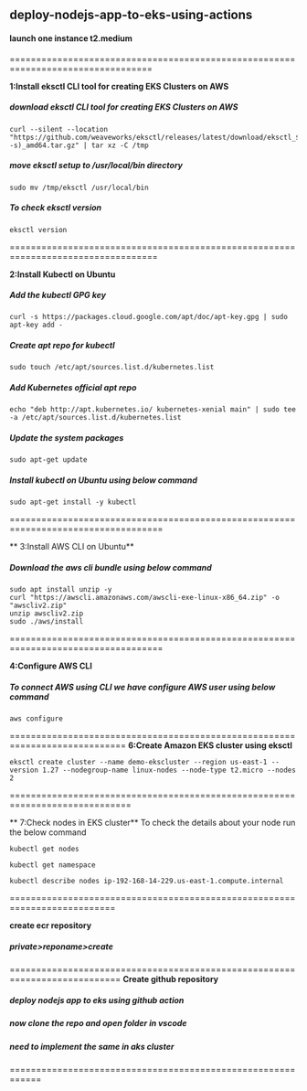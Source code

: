 ## deploy-nodejs-app-to-eks-using-actions
#### launch one instance t2.medium
=================================================================================

**1:Install eksctl CLI tool for creating EKS Clusters on AWS**
##### download eksctl CLI tool for creating EKS Clusters on AWS
```` 
curl --silent --location "https://github.com/weaveworks/eksctl/releases/latest/download/eksctl_$(uname -s)_amd64.tar.gz" | tar xz -C /tmp
````
##### move eksctl setup to /usr/local/bin directory

````
sudo mv /tmp/eksctl /usr/local/bin
```` 
##### To check eksctl version
```` 
eksctl version
````
==================================================================================

**2:Install Kubectl on Ubuntu**
##### Add the kubectl GPG key
````
curl -s https://packages.cloud.google.com/apt/doc/apt-key.gpg | sudo apt-key add -
````
##### Create apt repo for kubectl
````
sudo touch /etc/apt/sources.list.d/kubernetes.list
````
##### Add Kubernetes official apt repo
````
echo "deb http://apt.kubernetes.io/ kubernetes-xenial main" | sudo tee -a /etc/apt/sources.list.d/kubernetes.list
````
##### Update the system packages
````
sudo apt-get update
````
##### Install kubectl on Ubuntu using below command
````
sudo apt-get install -y kubectl
````
===================================================================================

** 3:Install AWS CLI on Ubuntu**
##### Download the aws cli bundle using below command
````
sudo apt install unzip -y
curl "https://awscli.amazonaws.com/awscli-exe-linux-x86_64.zip" -o "awscliv2.zip"
unzip awscliv2.zip
sudo ./aws/install
````
===================================================================================

**4:Configure AWS CLI**
##### To connect AWS using CLI we have configure AWS user using below command
````
aws configure
````
============================================================================
**6:Create Amazon EKS cluster using eksctl**
````
eksctl create cluster --name demo-ekscluster --region us-east-1 --version 1.27 --nodegroup-name linux-nodes --node-type t2.micro --nodes 2
````
=============================================================================

** 7:Check nodes in EKS cluster**
To check the details about your node run the below command
````
kubectl get nodes
````
````
kubectl get namespace
````
````
kubectl describe nodes ip-192-168-14-229.us-east-1.compute.internal
````
==========================================================================

**create ecr repository**
##### private>reponame>create
===========================================================================
**Create github repository**
##### deploy nodejs app to eks using github action
##### now clone the repo and open folder in vscode
##### need to implement the same in aks cluster 
============================================================
